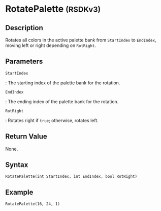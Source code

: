 # RotatePalette <small>(RSDKv3)</small>

## Description
Rotates all colors in the active palette bank from `StartIndex` to `EndIndex`, moving left or right depending on `RotRight`.

## Parameters
`StartIndex`

:   The starting index of the palette bank for the rotation.

`EndIndex`

:   The ending index of the palette bank for the rotation.

`RotRight`

:   Rotates right if `true`; otherwise, rotates left.

## Return Value
None.

## Syntax
```
RotatePalette(int StartIndex, int EndIndex, bool RotRight)
```

## Example
```
RotatePalette(16, 24, 1)
```
